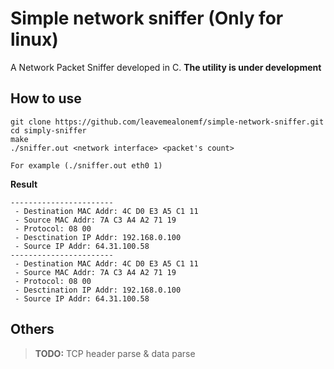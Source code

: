 # Simple network sniffer (Only for linux)

A Network Packet Sniffer developed in C.
**The utility is under development**

## How to use
```
git clone https://github.com/leavemealonemf/simple-network-sniffer.git
cd simply-sniffer
make
./sniffer.out <network interface> <packet's count>

For example (./sniffer.out eth0 1)

```
**Result**

```
-----------------------
 - Destination MAC Addr: 4C D0 E3 A5 C1 11 
 - Source MAC Addr: 7A C3 A4 A2 71 19 
 - Protocol: 08 00 
 - Desctination IP Addr: 192.168.0.100
 - Source IP Addr: 64.31.100.58
----------------------- 
 - Destination MAC Addr: 4C D0 E3 A5 C1 11 
 - Source MAC Addr: 7A C3 A4 A2 71 19 
 - Protocol: 08 00 
 - Desctination IP Addr: 192.168.0.100
 - Source IP Addr: 64.31.100.58

```
## Others
> **TODO:** TCP header parse & data parse
